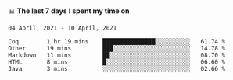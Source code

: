 <!--
### Hi there 👋

- 🤔 I was learning formal verification with Coq formally, but want to **build things** now.
- 😬 I am broadly interested in **computer systems** and **programming languages** (just a beginner 🥺).
- 🤩 (I hope I can) code for fun!

<img src="https://github-readme-stats.vercel.app/api?username=xxchan&show_icons=true&icon_color=0366d6&text_color=24292e&bg_color=ffffff&hide_title=true" />

---
-->


📊 **The last 7 days I spent my time on** 

<!--START_SECTION:waka-->
```text
04 April, 2021 - 10 April, 2021

Coq        1 hr 19 mins    ███████████████░░░░░░░░░░   61.74 % 
Other      19 mins         ███░░░░░░░░░░░░░░░░░░░░░░   14.78 % 
Markdown   11 mins         ██░░░░░░░░░░░░░░░░░░░░░░░   08.70 % 
HTML       8 mins          █░░░░░░░░░░░░░░░░░░░░░░░░   06.60 % 
Java       3 mins          ░░░░░░░░░░░░░░░░░░░░░░░░░   02.66 %
```
<!--END_SECTION:waka-->

<!--
**xxchan/xxchan** is a ✨ _special_ ✨ repository because its `README.md` (this file) appears on your GitHub profile.

Here are some ideas to get you started:

- 🔭 I’m currently working on ...
- 🌱 I’m currently learning ...
- 👯 I’m looking to collaborate on ...
- 🤔 I’m looking for help with ...
- 💬 Ask me about ...
- 📫 How to reach me: ...
- 😄 Pronouns: ...
- ⚡ Fun fact: ...
-->

